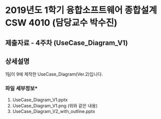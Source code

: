 # 2019년도 1학기 융합소프트웨어 종합설계 CSW 4010 (담당교수 박수진)

## 제출자료 - 4주차 (UseCase_Diagram_V1)

## 상세설명

1팀이 9에 제작한 UseCase_Diagram(Ver.2)입니다.

### 파일 세부정보\*

1. UseCase_Diagram_V1.pptx
2. UseCase_Diagram_V1.png (위와 같은 내용)
3. UseCase_Diagram_V2_with_outline.pptx
